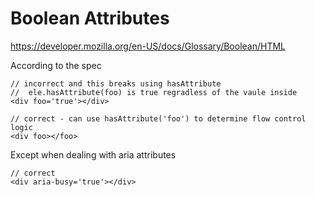 # Boolean Attributes

https://developer.mozilla.org/en-US/docs/Glossary/Boolean/HTML

According to the spec 
```
// incorrect and this breaks using hasAttribute
//  ele.hasAttribute(foo) is true regradless of the vaule inside
<div foo='true'></div>

// correct - can use hasAttribute('foo') to determine flow control logic
<div foo></foo>
```

Except when dealing with aria attributes 

```
// correct
<div aria-busy='true'></div>

```



